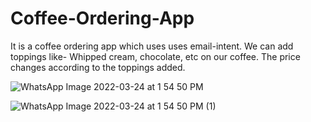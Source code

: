 # Coffee-Ordering-App
It is a coffee ordering app which uses uses email-intent. 
We can add toppings like- Whipped cream, chocolate, etc on our coffee.
The price changes according to the toppings added.








![WhatsApp Image 2022-03-24 at 1 54 50 PM](https://user-images.githubusercontent.com/54746811/159873901-9b82524c-3c8a-4896-82e8-dd4939fdd43b.jpeg)










![WhatsApp Image 2022-03-24 at 1 54 50 PM (1)](https://user-images.githubusercontent.com/54746811/159873913-1ded2069-205f-4fb4-b16b-a74d52a91ef1.jpeg)
